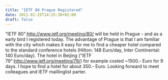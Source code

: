 ```yaml
---
title: "IETF 80 Prague Registered"
date: 2011-01-25T14:25:30+02:00
draft: false
---
```


"IETF 80":<http://www.ietf.org/meeting/80/> will be held in Prague - and as a early bird I registered today. The
advantage of Prague is that I am familiar with the city which makes it easy for
me to find a cheaper hotel compared to the standard conference hotels (Hilton:
148 Euro/day, Inter Continental: 140 Euro/day). The hotel in Beijing ("IETF 79":<http://www.ietf.org/meeting/79/>)
for example costed ~1500.- Euro for 9 days. I hope to find a hotel for about
350.- Euro. Looking forward to meet colleagues and IETF maillinglist parter.


